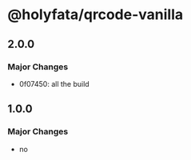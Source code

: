 # @holyfata/qrcode-vanilla

## 2.0.0

### Major Changes

- 0f07450: all the build

## 1.0.0

### Major Changes

- no
